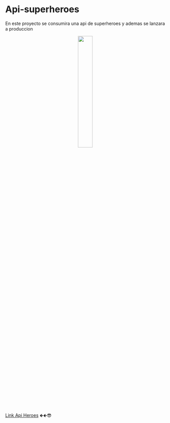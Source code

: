 # Api-superheroes
En este proyecto se consumira una api de superheroes y ademas se lanzara a produccion

 <p align="center"><img 
 src="https://dam.smashmexico.com.mx/wp-content/uploads/2018/09/12142556/fecha-oficial-aniversario-marvel-comics-fantastic-four-cover.jpg" width="30%"/></p>
 
 [Link Api Heroes](https://api-heroes.netlify.app/inicio)  🡸🡸😎

